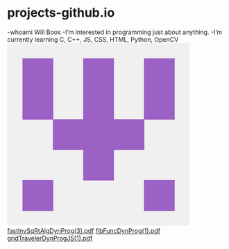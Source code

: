 # projects-github.io
-whoami Will Boos
-I’m interested in programming just about anything. 
-I’m currently learning C, C++, JS, CSS, HTML, Python, OpenCV
![Github logo](78800556.png "Github logo")
[fastInvSqRtAlgDynProg(3).pdf](https://github.com/mannequinSkywalker/projects-github.io/files/6651848/fastInvSqRtAlgDynProg.3.pdf)
[fibFuncDynProg(1).pdf](https://github.com/mannequinSkywalker/projects-github.io/files/6651849/fibFuncDynProg.1.pdf)
[gridTravelerDynProgJS(1).pdf](https://github.com/mannequinSkywalker/projects-github.io/files/6651851/gridTravelerDynProgJS.1.pdf)
